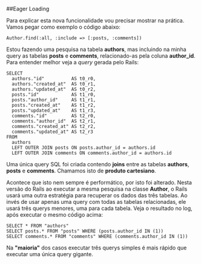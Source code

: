 ##Eager Loading

Para explicar esta nova funcionalidade vou precisar mostrar na prática. Vamos pegar como exemplo o código abaixo:

	Author.find(:all, :include => [:posts, :comments])
	
Estou fazendo uma pesquisa na tabela **authors**, mas incluindo na minha query as tabelas **posts** e **comments**, relacionado-as pela coluna **author_id**. Para entender melhor veja a *query* gerada pelo Rails:

	SELECT
	  authors."id"          AS t0_r0,
	  authors."created_at"  AS t0_r1,
	  authors."updated_at"  AS t0_r2,
	  posts."id"            AS t1_r0,
	  posts."author_id"     AS t1_r1,
	  posts."created_at"    AS t1_r2,
	  posts."updated_at"    AS t1_r3,
	  comments."id"         AS t2_r0,
	  comments."author_id"  AS t2_r1,
	  comments."created_at" AS t2_r2,
	  comments."updated_at" AS t2_r3
	FROM
	  authors
	  LEFT OUTER JOIN posts ON posts.author_id = authors.id
	  LEFT OUTER JOIN comments ON comments.author_id = authors.id
	
Uma única query SQL foi criada contendo **joins** entre as tabelas **authors**, **posts** e **comments**. Chamamos isto de **produto cartesiano**.

Acontece que isto nem sempre é performático, por isto foi alterado. Nesta versão do Rails ao executar a mesma pesquisa na classe **Author**, o Rails usará uma outra estratégia para recuperar os dados das três tabelas. Ao invés de usar apenas uma query com todas as tabelas relacionadas, ele usará três querys menores, uma para cada tabela. Veja o resultado no log, após executar o mesmo código acima:

	SELECT * FROM "authors"
	SELECT posts.* FROM "posts" WHERE (posts.author_id IN (1))
	SELECT comments.* FROM "comments" WHERE (comments.author_id IN (1))

Na **"maioria"** dos casos executar três querys simples é mais rápido que executar uma única query gigante.
